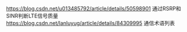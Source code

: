 https://blog.csdn.net/u013485792/article/details/50598901     通过RSRP和SINR判断LTE信号质量
https://blog.csdn.net/lanluyug/article/details/84309995 通信术语列表
